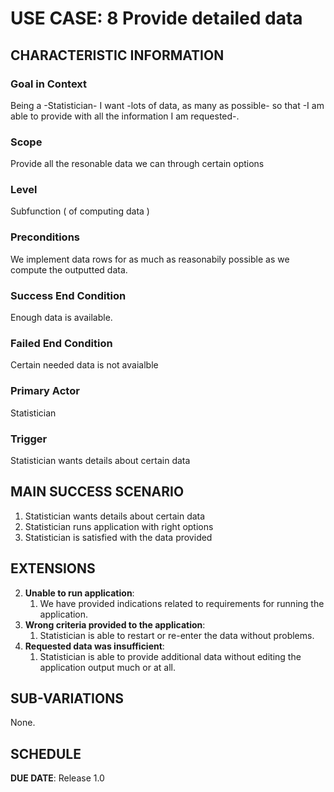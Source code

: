 # USE CASE: 8 Provide detailed data

## CHARACTERISTIC INFORMATION

### Goal in Context

Being a -Statistician- I want -lots of data, as many as possible- so that -I am able to provide with all the information I am requested-.

### Scope

Provide all the resonable data we can through certain options

### Level

Subfunction ( of computing data )

### Preconditions

We implement data rows for as much as reasonabily possible as we compute the outputted data.

### Success End Condition

Enough data is available. 

### Failed End Condition

Certain needed data is not avaialble

### Primary Actor

Statistician

### Trigger

Statistician wants details about certain data

## MAIN SUCCESS SCENARIO

1. Statistician wants details about certain data
2. Statistician runs application with right options
3. Statistician is satisfied with the data provided

## EXTENSIONS

2. **Unable to run application**:
    1. We have provided indications related to requirements for running the application.
2. **Wrong criteria provided to the application**:
    1. Statistician is able to restart or re-enter the data without problems.
3. **Requested data was insufficient**:
    1. Statistician is able to provide additional data without editing the application output much or at all.

## SUB-VARIATIONS

None.

## SCHEDULE

**DUE DATE**: Release 1.0

